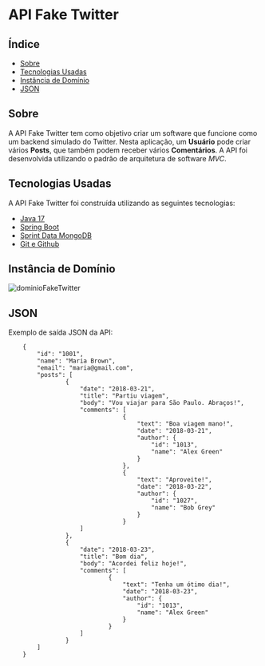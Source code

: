 # API Fake Twitter


## Índice


- [Sobre](#sobre)
- [Tecnologias Usadas](#tecnologias-usadas)
- [Instância de Domínio](#instância-de-domínio)
- [JSON](#json)

## Sobre


A API Fake Twitter tem como objetivo criar um software que funcione como um backend simulado do Twitter. Nesta aplicação, um **Usuário** pode criar vários **Posts**, que também podem receber vários **Comentários**. A API foi desenvolvida utilizando o padrão de arquitetura de software *MVC*.

## Tecnologias Usadas

A API Fake Twitter foi construída utilizando as seguintes tecnologias:

- [Java 17](https://docs.oracle.com/en/java/javase/17/)
- [Spring Boot](https://spring.io/projects/spring-boot)
- [Sprint Data MongoDB](https://spring.io/projects/spring-data-mongodb)
- [Git e Github](https://git-scm.com/doc)

## Instância de Domínio

![dominioFakeTwitter](https://github.com/victorgabdev/api-spring-boot-mongodb/assets/75862737/0314bd25-39aa-4373-89dc-330fe270a00f)

## JSON

Exemplo de saída JSON da API:

```
    {
        "id": "1001",
        "name": "Maria Brown",
        "email": "maria@gmail.com",
        "posts": [
                {
                    "date": "2018-03-21",
                    "title": "Partiu viagem",
                    "body": "Vou viajar para São Paulo. Abraços!",
                    "comments": [
                                {      
                                    "text": "Boa viagem mano!",
                                    "date": "2018-03-21",
                                    "author": {
                                        "id": "1013",
                                        "name": "Alex Green"
                                    }
                                },
                                {
                                    "text": "Aproveite!",
                                    "date": "2018-03-22",
                                    "author": {
                                        "id": "1027",
                                        "name": "Bob Grey"
                                    }
                                }
                    ]
                },
                {
                    "date": "2018-03-23",
                    "title": "Bom dia",
                    "body": "Acordei feliz hoje!",
                    "comments": [
                            {
                                "text": "Tenha um ótimo dia!",
                                "date": "2018-03-23",
                                "author": {
                                    "id": "1013",
                                    "name": "Alex Green"
                                }
                            }
                    ]
                }
        ]
    }
```
